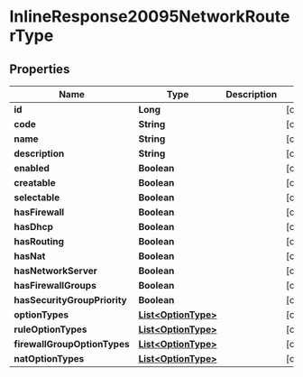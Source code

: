 

# InlineResponse20095NetworkRouterType

## Properties

Name | Type | Description | Notes
------------ | ------------- | ------------- | -------------
**id** | **Long** |  |  [optional]
**code** | **String** |  |  [optional]
**name** | **String** |  |  [optional]
**description** | **String** |  |  [optional]
**enabled** | **Boolean** |  |  [optional]
**creatable** | **Boolean** |  |  [optional]
**selectable** | **Boolean** |  |  [optional]
**hasFirewall** | **Boolean** |  |  [optional]
**hasDhcp** | **Boolean** |  |  [optional]
**hasRouting** | **Boolean** |  |  [optional]
**hasNat** | **Boolean** |  |  [optional]
**hasNetworkServer** | **Boolean** |  |  [optional]
**hasFirewallGroups** | **Boolean** |  |  [optional]
**hasSecurityGroupPriority** | **Boolean** |  |  [optional]
**optionTypes** | [**List&lt;OptionType&gt;**](OptionType.md) |  |  [optional]
**ruleOptionTypes** | [**List&lt;OptionType&gt;**](OptionType.md) |  |  [optional]
**firewallGroupOptionTypes** | [**List&lt;OptionType&gt;**](OptionType.md) |  |  [optional]
**natOptionTypes** | [**List&lt;OptionType&gt;**](OptionType.md) |  |  [optional]



